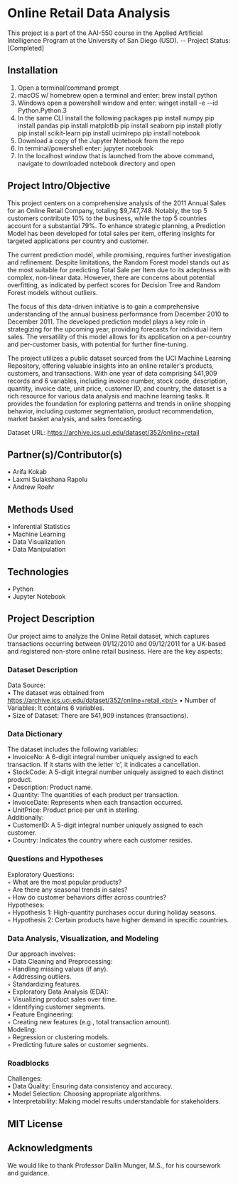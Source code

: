 # Online Retail Data Analysis 
This project is a part of the AAI-550 course in the Applied Artificial Intelligence Program at the University of San Diego (USD). 
-- Project Status: [Completed]

## Installation
1. Open a terminal/command prompt
2. macOS w/ homebrew
    open a terminal and enter:
    brew install python
3. Windows
    open a powershell window and enter: 
    winget install -e --id Python.Python.3
4. In the same CLI install the following packages
    pip install numpy
    pip install pandas
    pip install matplotlib
    pip install seaborn
    pip install plotly
    pip install scikit-learn
    pip install ucimlrepo
    pip install notebook
5. Download a copy of the Jupyter Notebook from the repo
6. In terminal/powershell enter:
    jupyter notebook
7. In the localhost window that is launched from the above command, navigate to downloaded notebook directory and open
  
## Project Intro/Objective
This project centers on a comprehensive analysis of the 2011 Annual Sales for an Online Retail Company, totaling $9,747,748. Notably, the top 5 customers contribute 10% to the business, while the top 5 countries account for a substantial 79%. To enhance strategic planning, a Prediction Model has been developed for total sales per item, offering insights for targeted applications per country and customer.

The current prediction model, while promising, requires further investigation and refinement. Despite limitations, the Random Forest model stands out as the most suitable for predicting Total Sale per Item due to its adeptness with complex, non-linear data. However, there are concerns about potential overfitting, as indicated by perfect scores for Decision Tree and Random Forest models without outliers.

The focus of this data-driven initiative is to gain a comprehensive understanding of the annual business performance from December 2010 to December 2011. The developed prediction model plays a key role in strategizing for the upcoming year, providing forecasts for individual item sales. The versatility of this model allows for its application on a per-country and per-customer basis, with potential for further fine-tuning.

The project utilizes a public dataset sourced from the UCI Machine Learning Repository, offering valuable insights into an online retailer's products, customers, and transactions. With one year of data comprising 541,909 records and 6 variables, including invoice number, stock code, description, quantity, invoice date, unit price, customer ID, and country, the dataset is a rich resource for various data analysis and machine learning tasks. It provides the foundation for exploring patterns and trends in online shopping behavior, including customer segmentation, product recommendation, market basket analysis, and sales forecasting.

Dataset URL: https://archive.ics.uci.edu/dataset/352/online+retail

## Partner(s)/Contributor(s)  
•	Arifa Kokab <br/>
•	Laxmi Sulakshana Rapolu<br/>
•	Andrew Roehr <br/>

## Methods Used
•	Inferential Statistics<br/>
•	Machine Learning<br/>
•	Data Visualization<br/>
•	Data Manipulation<br/>

## Technologies
•	Python<br/>
•	Jupyter Notebook<br/>

## Project Description
Our project aims to analyze the Online Retail dataset, which captures transactions occurring between 01/12/2010 and 09/12/2011 for a UK-based and registered non-store online retail business. Here are the key aspects:

### Dataset Description
Data Source: <br/>
 	•	The dataset was obtained from https://archive.ics.uci.edu/dataset/352/online+retail.<br/>
	•	Number of Variables: It contains 6 variables.<br/>
	•	Size of Dataset: There are 541,909 instances (transactions).<br/>

### Data Dictionary
The dataset includes the following variables:<br/>
	•	InvoiceNo: A 6-digit integral number uniquely assigned to each transaction. If it starts with the letter ‘c’, it indicates a cancellation.<br/>
	•	StockCode: A 5-digit integral number uniquely assigned to each distinct product.<br/>
	•	Description: Product name.<br/>
	•	Quantity: The quantities of each product per transaction.<br/>
	•	InvoiceDate: Represents when each transaction occurred.<br/>
	•	UnitPrice: Product price per unit in sterling.<br/>
Additionally:<br/>
	•	CustomerID: A 5-digit integral number uniquely assigned to each customer.<br/>
	•	Country: Indicates the country where each customer resides.<br/>

### Questions and Hypotheses
Exploratory Questions:<br/>
	◦	What are the most popular products?<br/>
	◦	Are there any seasonal trends in sales?<br/>
	◦	How do customer behaviors differ across countries?<br/>
Hypotheses:<br/>
	◦	Hypothesis 1: High-quantity purchases occur during holiday seasons.<br/>
	◦	Hypothesis 2: Certain products have higher demand in specific countries.<br/>

### Data Analysis, Visualization, and Modeling
Our approach involves:<br/>
	•	Data Cleaning and Preprocessing:<br/>
		◦	Handling missing values (if any).<br/>
		◦	Addressing outliers.<br/>
		◦	Standardizing features.<br/>
	•	Exploratory Data Analysis (EDA):<br/>
		◦	Visualizing product sales over time.<br/>
		◦	Identifying customer segments.<br/>
	•	Feature Engineering:<br/>
		◦	Creating new features (e.g., total transaction amount).<br/>
Modeling:<br/>
	◦	Regression or clustering models.<br/>
	◦	Predicting future sales or customer segments.

### Roadblocks
Challenges:<br/>
	•	Data Quality: Ensuring data consistency and accuracy.<br/>
	•	Model Selection: Choosing appropriate algorithms.<br/>
	•	Interpretability: Making model results understandable for stakeholders.<br/>

## MIT License

## Acknowledgments
We would like to thank Professor Dallin Munger, M.S., for his coursework and guidance. 
